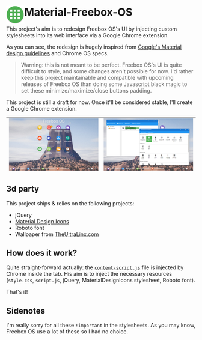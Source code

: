 # <img src="/img/icon-48x48.png" align="left" /> Material-Freebox-OS

This project's aim is to redesign Freebox OS's UI by injecting custom stylesheets into its web interface via a Google Chrome
extension.

As you can see, the redesign is hugely inspired from [Google's Material design guidelines](http://www.google.com/design/spec/material-design/introduction.html)
and Chrome OS specs.

> Warning: this is not meant to be perfect. Freebox OS's UI is quite difficult to style, and some changes aren't possible for now.
I'd rather keep this project maintainable and compatible with upcoming releases of Freebox OS than doing some Javascript black
magic to set these minimize/maximize/close buttons padding.

This project is still a draft for now. Once it'll be considered stable, I'll create a Google Chrome extension.

| ![Material-Freebox-OS](doc/screenshot1.png)  | ![Material-Freebox-OS](doc/screenshot2.png) |
|:--------------------------------------------:|:-------------------------------------------:|

## 3d party
This project ships & relies on the following projects:

* jQuery
* [Material Design Icons](materialdesignicons.com)
* Roboto font
* Wallpaper from [TheUltraLinx.com](http://theultralinx.com/2015/09/19-beautiful-low-poly-wallpapers/)

## How does it work?
Quite straight-forward actually: the [`content-script.js`](js/content-script.js) file is injected by Chrome inside the tab.
 His aim is to inject the necessary resources (`style.css`, `script.js`, jQuery, MaterialDesignIcons stylesheet, Roboto font).

That's it!

## Sidenotes
I'm really sorry for all these `!important` in the stylesheets. As you may know, Freebox OS use a lot of these so I had no choice.
